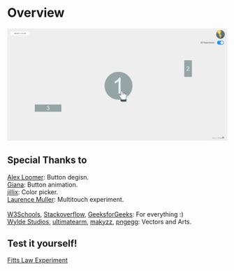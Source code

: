 # Overview

![Fitts Law in Acion](/src/in-action.png)

## Special Thanks to

[Alex Loomer](https://codepen.io/atloomer/pen/JEaRWX): Button degisn.\
[Giana](https://codepen.io/giana/pen/BZaGyP): Button animation.\
[jillix](https://www.cssscript.com/tiny-javascript-color-picker-library-piklor-js/): Color picker.\
[Laurence Muller](https://youtu.be/l87VTAV4eLE): Multitouch experiment.\
\
[W3Schools](https://www.w3schools.com/), [Stackoverflow](https://stackoverflow.com/), [GeeksforGeeks](https://www.geeksforgeeks.org/): For everything :)\
[Wylde Studios](https://giphy.com/wyldestudios), [ultimatearm](https://www.flaticon.com/authors/ultimatearm), [makyzz](https://www.freepik.com/makyzz), [pngegg](https://www.pngegg.com/en/png-wynug): Vectors and Arts.

## Test it yourself!

[Fitts Law Experiment](https://ahmedwaleed.csed22.com/fitts-law/)
